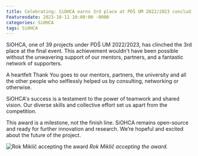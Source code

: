 ```yaml
---
title: Celebrating: SiOHCA earns 3rd place at PDŠ UM 2022/2023 concluding event 🥉
Featuresdate: 2023-10-11 10:00:00 -0000
categories: SiOHCA
tags: SiOHCA
---
```

SiOHCA, one of 39 projects under PDŠ UM 2022/2023, has clinched the 3rd place at the final event. This achievement wouldn't have been possible without the unwavering support of our mentors, partners, and a fantastic network of supporters.

A heartfelt Thank You goes to our mentors, partners, the university and all the other people who selflessly helped us by consulting, networking or otherwise. 

SiOHCA's success is a testament to the power of teamwork and shared vision. Our diverse skills and collective effort set us apart from the competition.

This award is a milestone, not the finish line. SiOHCA remains open-source and ready for further innovation and research. We’re hopeful and excited about the future of the project.

![Rok Miklič accepting the award](https://siohca.um.si/assets/img/pds_award.png)
*Rok Miklič accepting the award.*

